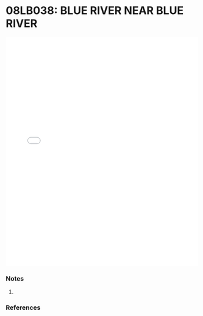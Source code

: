 # 08LB038: BLUE RIVER NEAR BLUE RIVER

<iframe src="/_static/stations/08LB038_fdc.html" width="100%" height="600" frameborder="0"></iframe>

### Notes
1. 

### References

